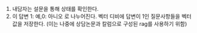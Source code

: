 1. 내담자는 설문을 통해 상태를 확인한다.
2. 이 답변 1: 예,0: 아니오 로 나누어진다. 벡터 디비에 답변이 1인 질문사항들을 벡터값을 저장한다. (이는 나중에 상담논문과 칼럼으로 구성된 rag를 사용하기 위함)